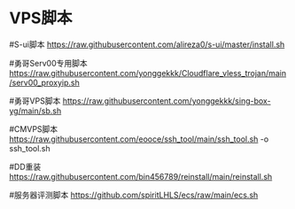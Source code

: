 # VPS脚本
#S-ui脚本
https://raw.githubusercontent.com/alireza0/s-ui/master/install.sh

#勇哥Serv00专用脚本
https://raw.githubusercontent.com/yonggekkk/Cloudflare_vless_trojan/main/serv00_proxyip.sh

#勇哥VPS脚本
https://raw.githubusercontent.com/yonggekkk/sing-box-yg/main/sb.sh

#CMVPS脚本
https://raw.githubusercontent.com/eooce/ssh_tool/main/ssh_tool.sh -o ssh_tool.sh

#DD重装
https://raw.githubusercontent.com/bin456789/reinstall/main/reinstall.sh

#服务器评测脚本
https://github.com/spiritLHLS/ecs/raw/main/ecs.sh

